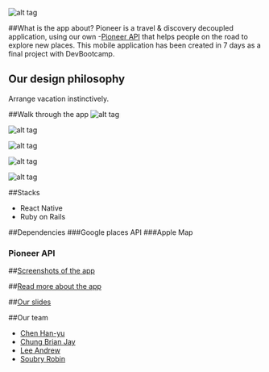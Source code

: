 ![alt tag](https://cloud.githubusercontent.com/assets/17296898/16355636/d1eee11a-3a71-11e6-8ed1-a875c65a88c1.png)

##What is the app about?
Pioneer is a travel & discovery decoupled application, using our own -[Pioneer API](#Pioneer-API) that helps people on the road to explore new places.
This mobile application has been created in 7 days as a final project with DevBootcamp.

## Our design philosophy
Arrange vacation instinctively.

##Walk through the app
![alt tag](https://cloud.githubusercontent.com/assets/17296898/16507700/a68b8334-3ee0-11e6-8e65-7c159fca8efb.gif)

![alt tag](https://cloud.githubusercontent.com/assets/17296898/16507697/a65f9e2c-3ee0-11e6-97a4-171e7aa4c5c0.gif)

![alt tag](https://cloud.githubusercontent.com/assets/17296898/16507699/a67804bc-3ee0-11e6-9678-39498f6d97e6.gif)

![alt tag](https://cloud.githubusercontent.com/assets/17296898/16508020/7995a17c-3ee3-11e6-9b9f-051e645dc2bf.gif)

![alt tag](https://cloud.githubusercontent.com/assets/17296898/16507746/380489f0-3ee1-11e6-8e1a-150ea1ce667e.gif)


##Stacks
- React Native
- Ruby on Rails

##Dependencies
###Google places API
###Apple Map
### Pioneer API

##[Screenshots of the app](./Screenshot.md)

##[Read more about the app](./READMORE.md)

##[Our slides](https://docs.google.com/presentation/d/1fLPxqMBmRjEmX8lNtpbxrzMtN2v5FyxpJvi0Euov_s8/edit?ts=5774aefa#slide=id.gc6f8badac_0_47)

##Our team
- [Chen Han-yu](https://www.linkedin.com/in/hank860502)
- [Chung Brian Jay](https://www.linkedin.com/in/brianjaychung)
- [Lee Andrew](https://www.linkedin.com/in/andrewlee00)
- [Soubry Robin](https://www.linkedin.com/in/robinsoubry)
